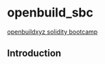 # openbuild_sbc
[openbuildxyz solidity bootcamp](https://github.com/openbuildxyz/solidity_bootcamp)

## Introduction
